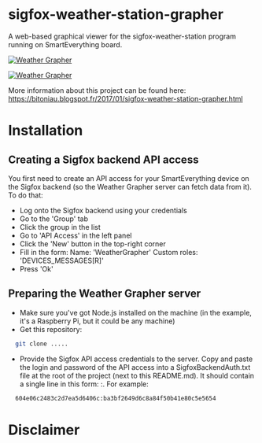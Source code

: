 sigfox-weather-station-grapher
==============================

A web-based graphical viewer for the sigfox-weather-station program running on SmartEverything board.

[![Weather Grapher](http://img.youtube.com/vi/hCRymmEQuNM/0.jpg)](http://www.youtube.com/watch?v=hCRymmEQuNM)

[![Weather Grapher](http://img.youtube.com/vi/41TDwdpSg_o/0.jpg)](http://www.youtube.com/watch?v=41TDwdpSg_o)

More information about this project can be found here: https://bitoniau.blogspot.fr/2017/01/sigfox-weather-station-grapher.html

# Installation
## Creating a Sigfox backend API access
You first need to create an API access for your SmartEverything device on the Sigfox backend (so the Weather Grapher server can fetch data from it). To do that:
- Log onto the Sigfox backend using your credentials
- Go to the 'Group' tab
- Click the group in the list
- Go to 'API Access' in the left panel
- Click the 'New' button in the top-right corner
- Fill in the form:
	Name: 'WeatherGrapher'
	Custom roles: 'DEVICES_MESSAGES[R]'
- Press 'Ok'

## Preparing the Weather Grapher server
- Make sure you've got Node.js installed on the machine (in the example, it's a Raspberry Pi, but it could be any machine)
- Get this repository:
```Bash
  git clone .....
```
- Provide the Sigfox API access credentials to the server. Copy and paste the login and password of the API access into a SigfoxBackendAuth.txt file at the root of the project (next to this README.md). It should contain a single line in this form: <login>:<password>. For example:
```Bash
  604e06c2483c2d7ea5d6406c:ba3bf2649d6c8a84f50b41e80c5e5654
```


# Disclaimer
